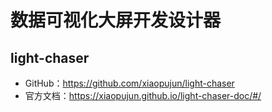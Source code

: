 # 数据可视化大屏开发设计器

## light-chaser

- GitHub：https://github.com/xiaopujun/light-chaser
- 官方文档：https://xiaopujun.github.io/light-chaser-doc/#/